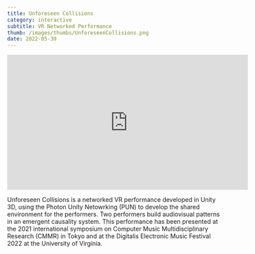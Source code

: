 ```yaml
---
title: Unforeseen Collisions
category: interactive
subtitle: VR Networked Performance
thumb: /images/thumbs/UnforeseenCollisions.png
date: 2022-05-30
---
```


<iframe width="560" height="315" src="https://www.youtube.com/embed/F-EAICyC5ck?si=9QwwObyh8VthM2jj" title="YouTube video player" frameborder="0" allow="accelerometer; autoplay; clipboard-write; encrypted-media; gyroscope; picture-in-picture" allowfullscreen></iframe>

Unforeseen Collisions is a networked VR performance developed in Unity 3D, using the Photon Unity Netowrking (PUN) to develop the shared environment for the performers. Two performers build audiovisual patterns in an emergent causality system. This performance has been presented at the 2021 international symposium on Computer Music Multidisciplinary Research (CMMR) in Tokyo and at the Digitalis Electronic Music Festival 2022 at the University of Virginia.
